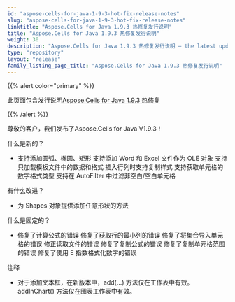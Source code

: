 ```yaml
---
id: "aspose-cells-for-java-1-9-3-hot-fix-release-notes"
slug: "aspose-cells-for-java-1-9-3-hot-fix-release-notes"
linktitle: "Aspose.Cells for Java 1.9.3 热修复发行说明"
title: "Aspose.Cells for Java 1.9.3 热修复发行说明"
weight: 30
description: "Aspose.Cells for Java 1.9.3 热修复发行说明 – the latest updates and fixes."
type: "repository"
layout: "release"
family_listing_page_title: "Aspose.Cells for Java 1.9.3 热修复发行说明"
---
```

{{% alert color="primary" %}} 

此页面包含发行说明[Aspose.Cells for Java 1.9.3 热修复](https://releases.aspose.com/cells/java/new-releases/aspose.cells-for-java-1.9.3-hot-fix/)

{{% /alert %}} 

尊敬的客户，我们发布了Aspose.Cells for Java V1.9.3！

什么是新的？

- 支持添加圆弧、椭圆、矩形
支持添加 Word 和 Excel 文件作为 OLE 对象
支持只加载模板文件中的数据和格式
插入行列时支持复制样式
支持获取单元格的数字格式类型
支持在 AutoFilter 中过滤非空白/空白单元格

有什么改进？

- 为 Shapes 对象提供添加任意形状的方法

什么是固定的？

- 修复了计算公式的错误
修复了获取行的最小列的错误
修复了将集合导入单元格的错误
修正读取文件的错误
修复了复制公式的错误
修复了复制单元格范围的错误
修复了使用 E 指数格式化数字的错误

注释

- 对于添加文本框，在新版本中，add(...) 方法仅在工作表中有效。addInChart() 方法仅在图表工作表中有效。
